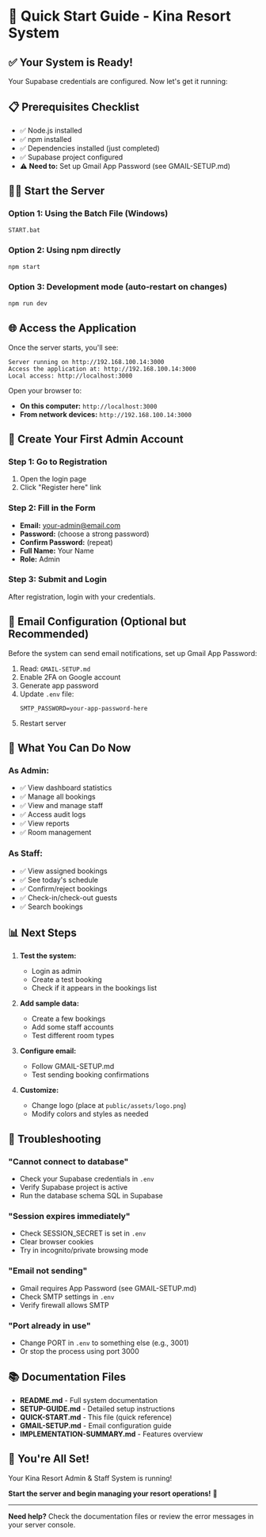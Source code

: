 # 🚀 Quick Start Guide - Kina Resort System

## ✅ Your System is Ready!

Your Supabase credentials are configured. Now let's get it running:

## 📋 Prerequisites Checklist

- ✅ Node.js installed
- ✅ npm installed  
- ✅ Dependencies installed (just completed)
- ✅ Supabase project configured
- ⚠️ **Need to:** Set up Gmail App Password (see GMAIL-SETUP.md)

## 🏃‍♂️ Start the Server

### Option 1: Using the Batch File (Windows)
```bash
START.bat
```

### Option 2: Using npm directly
```bash
npm start
```

### Option 3: Development mode (auto-restart on changes)
```bash
npm run dev
```

## 🌐 Access the Application

Once the server starts, you'll see:
```
Server running on http://192.168.100.14:3000
Access the application at: http://192.168.100.14:3000
Local access: http://localhost:3000
```

Open your browser to:
- **On this computer:** `http://localhost:3000`
- **From network devices:** `http://192.168.100.14:3000`

## 👤 Create Your First Admin Account

### Step 1: Go to Registration
1. Open the login page
2. Click "Register here" link

### Step 2: Fill in the Form
- **Email:** your-admin@email.com
- **Password:** (choose a strong password)
- **Confirm Password:** (repeat)
- **Full Name:** Your Name
- **Role:** Admin

### Step 3: Submit and Login
After registration, login with your credentials.

## 🔧 Email Configuration (Optional but Recommended)

Before the system can send email notifications, set up Gmail App Password:

1. Read: `GMAIL-SETUP.md`
2. Enable 2FA on Google account
3. Generate app password
4. Update `.env` file:
   ```
   SMTP_PASSWORD=your-app-password-here
   ```
5. Restart server

## 🎯 What You Can Do Now

### As Admin:
- ✅ View dashboard statistics
- ✅ Manage all bookings
- ✅ View and manage staff
- ✅ Access audit logs
- ✅ View reports
- ✅ Room management

### As Staff:
- ✅ View assigned bookings
- ✅ See today's schedule
- ✅ Confirm/reject bookings
- ✅ Check-in/check-out guests
- ✅ Search bookings

## 📊 Next Steps

1. **Test the system:**
   - Login as admin
   - Create a test booking
   - Check if it appears in the bookings list

2. **Add sample data:**
   - Create a few bookings
   - Add some staff accounts
   - Test different room types

3. **Configure email:**
   - Follow GMAIL-SETUP.md
   - Test sending booking confirmations

4. **Customize:**
   - Change logo (place at `public/assets/logo.png`)
   - Modify colors and styles as needed

## 🐛 Troubleshooting

### "Cannot connect to database"
- Check your Supabase credentials in `.env`
- Verify Supabase project is active
- Run the database schema SQL in Supabase

### "Session expires immediately"
- Check SESSION_SECRET is set in `.env`
- Clear browser cookies
- Try in incognito/private browsing mode

### "Email not sending"
- Gmail requires App Password (see GMAIL-SETUP.md)
- Check SMTP settings in `.env`
- Verify firewall allows SMTP

### "Port already in use"
- Change PORT in `.env` to something else (e.g., 3001)
- Or stop the process using port 3000

## 📚 Documentation Files

- **README.md** - Full system documentation
- **SETUP-GUIDE.md** - Detailed setup instructions  
- **QUICK-START.md** - This file (quick reference)
- **GMAIL-SETUP.md** - Email configuration guide
- **IMPLEMENTATION-SUMMARY.md** - Features overview

## 🎉 You're All Set!

Your Kina Resort Admin & Staff System is running! 

**Start the server and begin managing your resort operations!** 🏨

---

**Need help?** Check the documentation files or review the error messages in your server console.


